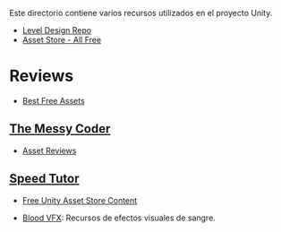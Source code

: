 Este directorio contiene varios recursos utilizados en el proyecto Unity.
* [Level Design Repo](https://github.com/Josiahms/LevelDesignRepo)
* [Asset Store - All Free](https://assetstore.unity.com/?free=true&orderBy=3&rows=96)
# Reviews
* [Best Free Assets](http://www.procedural-worlds.com/blog/best-free-unity-assets-categorised-mega-list/)

## [The Messy Coder](https://www.youtube.com/channel/UCeXJl4hWkgS-wvtvRtS_y2w)
* [Asset Reviews](https://www.youtube.com/watch?v=vtAT3TDmcWY&list=PL2R4tvBs-r1mlUZ1JRVdwhG7__h5AQuXI)
## [Speed Tutor](https://www.youtube.com/user/SpeedTutor/playlists)
* [Free Unity Asset Store Content](https://www.youtube.com/watch?v=jGy4htAuDY4&list=PLb34wPRpZdVdi5i4Kp6NFwusZtHSHfvkN)
- [Blood VFX](BloodVFX/README.md): Recursos de efectos visuales de sangre.
